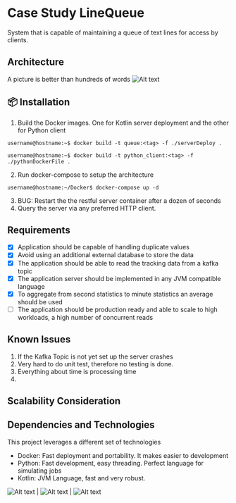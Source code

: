 # Case Study LineQueue

System that is capable of maintaining a queue of text lines for access by clients.

## Architecture
A picture is better than hundreds of words
![Alt text](./docs/schema.png "Architecture")

## 📦 Installation
1. Build the Docker images. One for Kotlin server deployment and the other for Python client
```console
username@hostname:~$ docker build -t queue:<tag> -f ./serverDeploy .
```
```console
username@hostname:~$ docker build -t python_client:<tag> -f ./pythonDockerFile .
```
2. Run docker-compose to setup the architecture
```console
username@hostname:~/Docker$ docker-compose up -d
```
3. BUG: Restart the the restful server container after a dozen of seconds
4. Query the server via any preferred HTTP client.

## Requirements
- [X]  Application should be capable of handling duplicate values
- [X]  Avoid using an additional external database to store the data
- [X]  The application should be able to read the tracking data from a kafka topic
- [X]  The application server should be implemented in any JVM compatible language
- [X]  To aggregate from second statistics to minute statistics an average should be used
- [ ]  The application should be production ready and able to scale to high workloads, a high number of concurrent reads

## Known Issues
1. If the Kafka Topic is not yet set up the server crashes
2. Very hard to do unit test, therefore no testing is done.
3. Everything about time is processing time
4. 

## Scalability Consideration

## Dependencies and Technologies
This project leverages a different set of technologies
- Docker: Fast deployment and portability. It makes easier to development
- Python: Fast development, easy threading. Perfect language for simulating jobs
- Kotlin: JVM Language, fast and very robust.

![Alt text](https://tqrhsn.gallerycdn.vsassets.io/extensions/tqrhsn/vscode-docker-registry-explorer/0.1.3/1533881464222/Microsoft.VisualStudio.Services.Icons.Default "Docker") | ![Alt text](https://icons.iconarchive.com/icons/cornmanthe3rd/plex/128/Other-python-icon.png "Python") | ![Alt text](https://fwcd.gallerycdn.vsassets.io/extensions/fwcd/kotlin/0.2.18/1593283481846/Microsoft.VisualStudio.Services.Icons.Default "Kotlin")